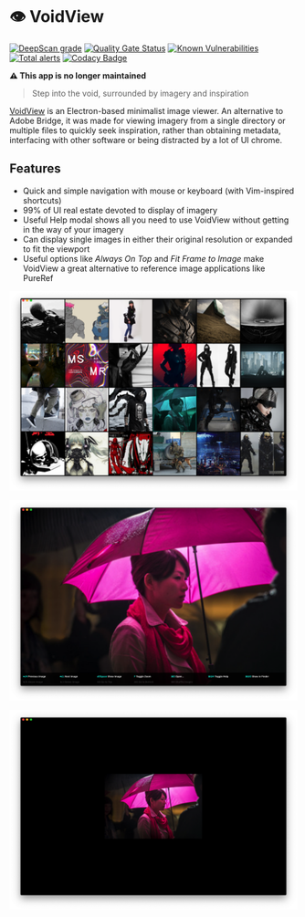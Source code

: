 # 👁 VoidView

[![DeepScan grade](https://deepscan.io/api/teams/6614/projects/8635/branches/107342/badge/grade.svg)](https://deepscan.io/dashboard#view=project&tid=6614&pid=8635&bid=107342) [![Quality Gate Status](https://sonarcloud.io/api/project_badges/measure?project=ESWAT_voidview&metric=alert_status)](https://sonarcloud.io/dashboard?id=ESWAT_voidview) [![Known Vulnerabilities](https://snyk.io/test/github/ESWAT/voidview/badge.svg?targetFile=package.json)](https://snyk.io/test/github/ESWAT/voidview?targetFile=package.json) [![Total alerts](https://img.shields.io/lgtm/alerts/g/ESWAT/voidview.svg?logo=lgtm&logoWidth=18)](https://lgtm.com/projects/g/ESWAT/voidview/alerts/) [![Codacy Badge](https://api.codacy.com/project/badge/Grade/015c7313ca4f4071a36799c784ffeca2)](https://www.codacy.com/manual/ESWAT/voidview?utm_source=github.com&amp;utm_medium=referral&amp;utm_content=ESWAT/voidview&amp;utm_campaign=Badge_Grade)

**⚠️ This app is no longer maintained**

> Step into the void, surrounded by imagery and inspiration

[VoidView](https://eswat.ca/voidview/) is an Electron-based minimalist image viewer. An alternative to Adobe Bridge, it was made for viewing imagery from a single directory or multiple files to quickly seek inspiration, rather than obtaining metadata, interfacing with other software or being distracted by a lot of UI chrome.

## Features

- Quick and simple navigation with mouse or keyboard (with Vim-inspired shortcuts)
- 99% of UI real estate devoted to display of imagery
- Useful Help modal shows all you need to use VoidView without getting in the way of your imagery
- Can display single images in either their original resolution or expanded to fit the viewport
- Useful options like *Always On Top* and *Fit Frame to Image* make VoidView a great alternative to reference image applications like PureRef

![Screenshot of VoidView in grid view](https://github.com/eswat/voidview/blob/master/screenshot-1.png)

![Screenshot of VoidView in peek view](https://github.com/eswat/voidview/blob/master/screenshot-2.png)

![Screenshot of VoidView in peek view with image zooming off](https://github.com/eswat/voidview/blob/master/screenshot-3.png)
